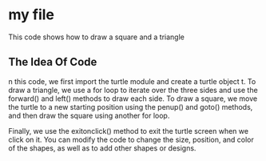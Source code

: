 # my file 
This code shows how to draw a square and a triangle
## The Idea Of Code
n this code, we first import the turtle module and create a turtle object t. To draw a triangle, we use a for loop to iterate over the three sides and use the forward() and left() methods to draw each side. To draw a square, we move the turtle to a new starting position using the penup() and goto() methods, and then draw the square using another for loop.

Finally, we use the exitonclick() method to exit the turtle screen when we click on it. You can modify the code to change the size, position, and color of the shapes, as well as to add other shapes or designs.